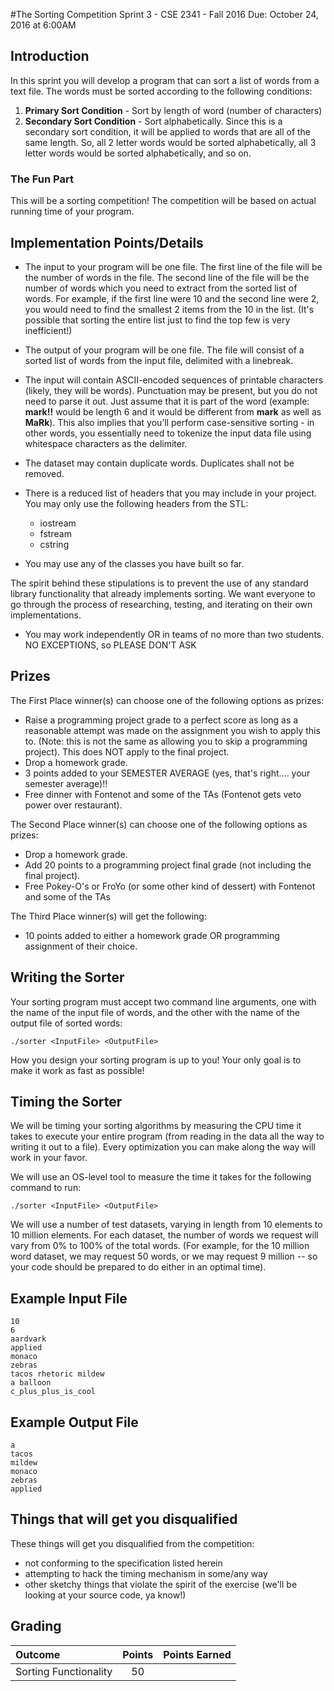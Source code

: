 #The Sorting Competition
Sprint 3 - CSE 2341 - Fall 2016
Due: October 24, 2016 at 6:00AM

## Introduction
In this sprint you will develop a program that can sort a list of words from a text file.  The words must be sorted according to the following conditions:

1. **Primary Sort Condition** - Sort by length of word (number of characters)
2. **Secondary Sort Condition** - Sort alphabetically. Since this is a secondary sort condition, it will be applied to words that are all of the same length. So, all 2 letter words would be sorted alphabetically, all 3 letter words would be sorted alphabetically, and so on.

### The Fun Part
This will be a sorting competition!  The competition will be based on actual running time of your program.

## Implementation Points/Details

+ The input to your program will be one file. The first line of the file will be the number of words in the file. The second line of the file will be the number of words which you need to extract from the sorted list of words. For example, if the first line were 10 and the second line were 2, you would need to find the smallest 2 items from the 10 in the list. (It's possible that sorting the entire list just to find the top few is very inefficient!)

+ The output of your program will be one file. The file will consist of a sorted list of words from the input file, delimited with a linebreak.

+ The input will contain ASCII-encoded sequences of printable characters (likely, they will be words). Punctuation may be present, but you do not need to parse it out. Just assume that it is part of the word (example: **mark!!** would be length 6 and it would be different from **mark** as well as **MaRk**). This also implies that you’ll perform case-sensitive sorting - in other words, you essentially need to tokenize the input data file using whitespace characters as the delimiter.

+ The dataset may contain duplicate words.  Duplicates shall not be removed.

+ There is a reduced list of headers that you may include in your project.  You may only use the following headers from the STL:
    + iostream
    + fstream
    + cstring
+ You may use any of the classes you have built so far.

The spirit behind these stipulations is to prevent the use of any standard library functionality that already implements sorting.  We want everyone to go through the process of researching, testing, and iterating on their own implementations.  

+ You may work independently OR in teams of no more than two students. NO EXCEPTIONS, so PLEASE DON'T ASK

## Prizes
The First Place winner(s) can choose one of the following options as prizes:

+ Raise a programming project grade to a perfect score as long as a reasonable attempt was made on the assignment you wish to apply this to.  (Note: this is not the same as allowing you to skip a programming project). This does NOT apply to the final project.
+ Drop a homework grade.
+ 3 points added to your SEMESTER AVERAGE (yes, that's right.... your semester average)!!
+ Free dinner with Fontenot and some of the TAs (Fontenot gets veto power over restaurant).

The Second Place winner(s) can choose one of the following options as prizes:

+ Drop a homework grade.
+ Add 20 points to a programming project final grade (not including the final project).
+ Free Pokey-O's or FroYo (or some other kind of dessert) with Fontenot and some of the TAs

The Third Place winner(s) will get the following:

+ 10 points added to either a homework grade OR programming assignment of their choice.

## Writing the Sorter

Your sorting program must accept two command line arguments, one with the name of the input file of words, and the other with the name of the output file of sorted words:
```
./sorter <InputFile> <OutputFile>
```
How you design your sorting program is up to you! Your only goal is to make it work as fast as possible!

## Timing the Sorter

We will be timing your sorting algorithms by measuring the CPU time it takes to execute your entire program (from reading in the data all the way to writing it out to a file).
Every optimization you can make along the way will work in your favor.

We will use an OS-level tool to measure the time it takes for the following command to run:
```
./sorter <InputFile> <OutputFile>
```

We will use a number of test datasets, varying in length from 10 elements to 10 million elements. For each dataset, the number of words we request will vary from 0% to 100% of the total words. (For example, for the 10 million word dataset, we may request  50 words, or we may request 9 million -- so your code should be prepared to do either in an optimal time).

## Example Input File

```
10
6
aardvark
applied
monaco
zebras
tacos rhetoric mildew
a balloon
c_plus_plus_is_cool
```

## Example Output File

```
a
tacos
mildew
monaco
zebras
applied
```


## Things that will get you disqualified
These things will get you disqualified from the competition:

+ not conforming to the specification listed herein
+ attempting to hack the timing mechanism in some/any way
+ other sketchy things that violate the spirit of the exercise (we'll be looking at your source code, ya know!)


## Grading

|Outcome                  		 	| Points | Points Earned |
|:------------------------			|:----------:|---------------|
|Sorting Functionality      			| 50        |               |
